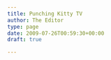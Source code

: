 ```yaml
---
title: Punching Kitty TV
author: The Editor
type: page
date: 2009-07-26T00:59:30+00:00
draft: true

---
```

